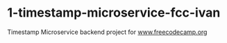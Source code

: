 # 1-timestamp-microservice-fcc-ivan
Timestamp Microservice backend project for www.freecodecamp.org
